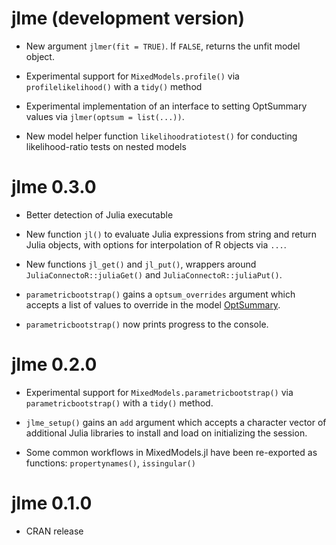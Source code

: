 # jlme (development version)

* New argument `jlmer(fit = TRUE)`. If `FALSE`, returns the unfit model object.

* Experimental support for `MixedModels.profile()` via `profilelikelihood()` with a `tidy()` method

* Experimental implementation of an interface to setting OptSummary values via `jlmer(optsum = list(...))`.

* New model helper function `likelihoodratiotest()` for conducting likelihood-ratio tests on nested models

# jlme 0.3.0

* Better detection of Julia executable

* New function `jl()` to evaluate Julia expressions from string and return Julia objects, with options for interpolation of R objects via `...`.

* New functions `jl_get()` and `jl_put()`, wrappers around `JuliaConnectoR::juliaGet()` and `JuliaConnectoR::juliaPut()`.

* `parametricbootstrap()` gains a `optsum_overrides` argument which accepts a list of values to override in the model [OptSummary](https://juliastats.org/MixedModels.jl/stable/api/#MixedModels.OptSummary).

* `parametricbootstrap()` now prints progress to the console.

# jlme 0.2.0

* Experimental support for `MixedModels.parametricbootstrap()` via `parametricbootstrap()` with a `tidy()` method.

* `jlme_setup()` gains an `add` argument which accepts a character vector of additional Julia libraries to install and load on initializing the session.

* Some common workflows in MixedModels.jl have been re-exported as functions: `propertynames()`, `issingular()`

# jlme 0.1.0

* CRAN release
